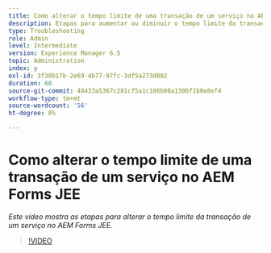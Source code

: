 ```yaml
---
title: Como alterar o tempo limite de uma transação de um serviço no AEM Forms JEE
description: Etapas para aumentar ou diminuir o tempo limite da transação de um serviço no AEM Forms JEE
type: Troubleshooting
role: Admin
level: Intermediate
version: Experience Manager 6.5
topic: Administration
index: y
exl-id: 3f30b17b-2e69-4b77-97fc-3df5a273d002
duration: 60
source-git-commit: 48433a5367c281cf5a1c106b08a1306f1b0e8ef4
workflow-type: tm+mt
source-wordcount: '56'
ht-degree: 0%

---
```


# Como alterar o tempo limite de uma transação de um serviço no AEM Forms JEE

*Este vídeo mostra as etapas para alterar o tempo limite da transação de um serviço no AEM Forms JEE.*

>[!VIDEO](https://video.tv.adobe.com/v/335495?quality=12&learn=on)
